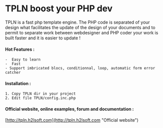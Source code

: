 TPLN boost your PHP dev
=======================

TPLN is a fast php template engine.
The PHP code is separated of your design what facilitates the update of the design of your documents and
to permit to separate work between webdesigner and PHP coder your work is built faster and it is easier to update !

#### Hot Features :

    -  Easy to learn
    -  Fast
    - Support imbricated blocs, conditionnal, loop, automatic form error catcher
    
#### Installation :

    1. Copy TPLN dir in your project
    2. Edit file TPLN/config.inc.php 


#### Official website, online examples, forum and documentation :

[http://tpln.h2lsoft.com](http://tpln.h2lsoft.com "Official website")

